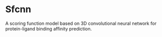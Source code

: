 # Sfcnn
A scoring function model based on 3D convolutional neural network for protein-ligand binding affinity prediction. 
